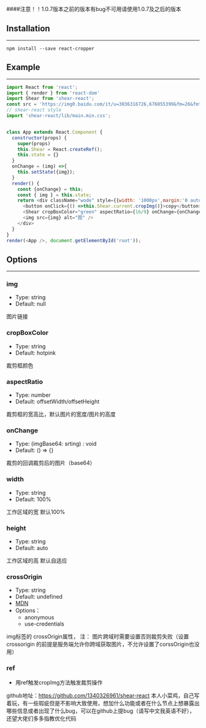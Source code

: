 ####注意！！1.0.7版本之前的版本有bug不可用请使用1.0.7及之后的版本
## Installation
***
```
npm install --save react-cropper
```
## Example
***
```javascript
import React from 'react';
import { render } from 'react-dom'
import Shear from 'shear-react';
const src = 'https://img0.baidu.com/it/u=3036316726,676055399&fm=26&fmt=auto&gp=0.jpg';
// shear-react style
import 'shear-react/lib/main.min.css';


class App extends React.Component {
  constructor(props) {
    super(props)
    this.Shear = React.createRef();
    this.state = {}
  }
  onChange = (img) =>{
    this.setState({img});
  }
  render() {
    const {onChange} = this;
    const { img } = this.state;
    return <div className="wode" style={{width: '1000px',margin:'0 auto'}}>
      <button onClick={() =>this.Shear.current.cropImg()}>copy</button>
      <Shear cropBoxColor="green" aspectRatio={16/9} onChange={onChange} ref={this.Shear} width={1000} img={src} crossOrigin="anonymous"/>
      <img src={img} alt="图" />
    </div>
  }
}
render(<App />, document.getElementById('root'));
```

## Options
***
### img

 - Type: string
 - Default: null

图片链接

### cropBoxColor
 - Type: string
 - Default: hotpink

裁剪框颜色
### aspectRatio
 - Type: number
 - Default: offsetWidth/offsetHeight

裁剪框的宽高比，默认图片的宽度/图片的高度

### onChange
 - Type: (imgBase64: srting) : void
 - Default: () => {}

裁剪的回调裁剪后的图片（base64）
### width
 - Type: string
 - Default: 100%
 
工作区域的宽 默认100%
### height
 - Type: string
 - Default: auto
 
工作区域的高 默认自适应
### crossOrigin
 - Type: string
 - Default: undefined
 - [MDN](https://developer.mozilla.org/en-US/docs/Web/API/HTMLImageElement/crossOrigin)
 - Options：
 	- anonymous
 	- use-credentials

img标签的 crossOrigin属性，
注： 图片跨域时需要设置否则裁剪失败（设置crossorigin 的前提是服务端允许你跨域获取图片，不允许设置了corssOrigin也没用）
### ref

 - 用ref触发cropImg方法触发裁剪操作




github地址：https://github.com/1340326961/shear-react
本人小菜鸡，自己写着玩，有一些瑕疵但是不影响大致使用，想加什么功能或者在什么节点上想暴露出哪些信息或者出现了什么bug，可以在github上提bug（请写中文我英语不好），还望大佬们多多指教优化代码
